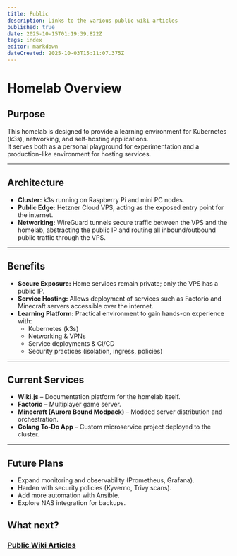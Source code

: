 ```yaml
---
title: Public
description: Links to the various public wiki articles
published: true
date: 2025-10-15T01:19:39.822Z
tags: index
editor: markdown
dateCreated: 2025-10-03T15:11:07.375Z
---
```


# Homelab Overview
## Purpose
This homelab is designed to provide a learning environment for Kubernetes (k3s), networking, and self-hosting applications.  
It serves both as a personal playground for experimentation and a production-like environment for hosting services.

---

## Architecture
- **Cluster:** k3s running on Raspberry Pi and mini PC nodes.
- **Public Edge:** Hetzner Cloud VPS, acting as the exposed entry point for the internet.
- **Networking:** WireGuard tunnels secure traffic between the VPS and the homelab, abstracting the public IP and routing all inbound/outbound public traffic through the VPS.

---

## Benefits
- **Secure Exposure:** Home services remain private; only the VPS has a public IP.
- **Service Hosting:** Allows deployment of services such as Factorio and Minecraft servers accessible over the internet.
- **Learning Platform:** Practical environment to gain hands-on experience with:
  - Kubernetes (k3s)
  - Networking & VPNs
  - Service deployments & CI/CD
  - Security practices (isolation, ingress, policies)

---

## Current Services
- **Wiki.js** – Documentation platform for the homelab itself.
- **Factorio** – Multiplayer game server.
- **Minecraft (Aurora Bound Modpack)** – Modded server distribution and orchestration.
- **Golang To-Do App** – Custom microservice project deployed to the cluster.

---

## Future Plans
- Expand monitoring and observability (Prometheus, Grafana).
- Harden with security policies (Kyverno, Trivy scans).
- Add more automation with Ansible.
- Explore NAS integration for backups.

## What next?
### [Public Wiki Articles](/public)
